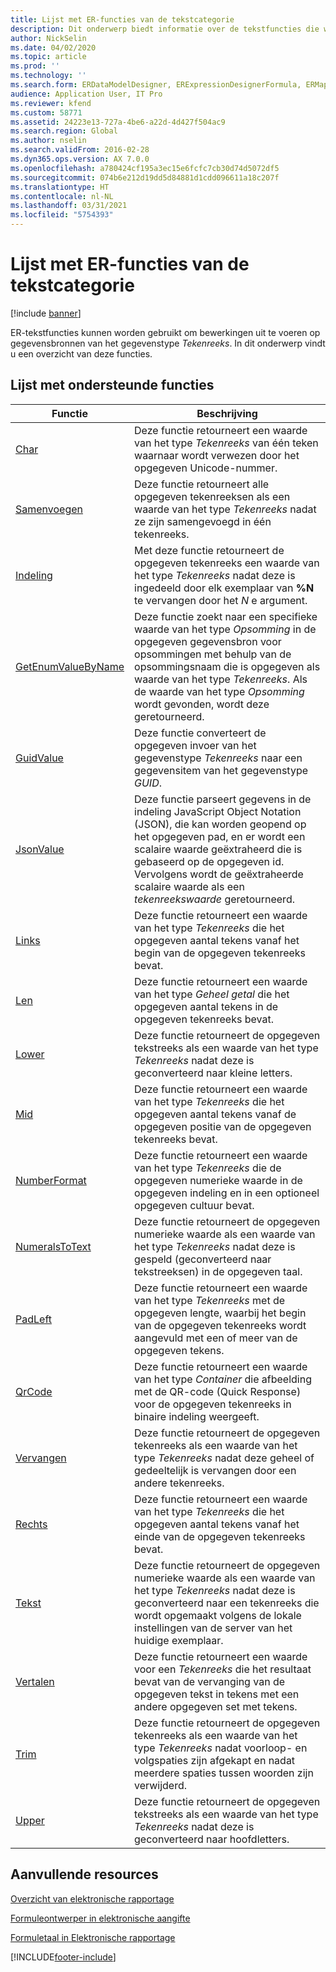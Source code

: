 ```yaml
---
title: Lijst met ER-functies van de tekstcategorie
description: Dit onderwerp biedt informatie over de tekstfuncties die worden ondersteund in ER (Elektronische rapportage).
author: NickSelin
ms.date: 04/02/2020
ms.topic: article
ms.prod: ''
ms.technology: ''
ms.search.form: ERDataModelDesigner, ERExpressionDesignerFormula, ERMappedFormatDesigner, ERModelMappingDesigner
audience: Application User, IT Pro
ms.reviewer: kfend
ms.custom: 58771
ms.assetid: 24223e13-727a-4be6-a22d-4d427f504ac9
ms.search.region: Global
ms.author: nselin
ms.search.validFrom: 2016-02-28
ms.dyn365.ops.version: AX 7.0.0
ms.openlocfilehash: a780424cf195a3ec15e6fcfc7cb30d74d5072df5
ms.sourcegitcommit: 074b6e212d19dd5d84881d1cdd096611a18c207f
ms.translationtype: HT
ms.contentlocale: nl-NL
ms.lasthandoff: 03/31/2021
ms.locfileid: "5754393"
---
```

# <a name="list-of-er-functions-of-the-text-category"></a>Lijst met ER-functies van de tekstcategorie

[!include [banner](../includes/banner.md)]

ER-tekstfuncties kunnen worden gebruikt om bewerkingen uit te voeren op gegevensbronnen van het gegevenstype *Tekenreeks*. In dit onderwerp vindt u een overzicht van deze functies.

## <a name="list-of-supported-functions"></a>Lijst met ondersteunde functies

| Functie | Beschrijving |
|----------|-------------|
| [Char](er-functions-text-char.md) | Deze functie retourneert een waarde van het type *Tekenreeks* van één teken waarnaar wordt verwezen door het opgegeven Unicode-nummer. |
| [Samenvoegen](er-functions-text-concatenate.md) | Deze functie retourneert alle opgegeven tekenreeksen als een waarde van het type *Tekenreeks* nadat ze zijn samengevoegd in één tekenreeks. |
| [Indeling](er-functions-text-format.md) | Met deze functie retourneert de opgegeven tekenreeks een waarde van het type *Tekenreeks* nadat deze is ingedeeld door elk exemplaar van **%N** te vervangen door het *N* e argument. |
| [GetEnumValueByName](er-functions-text-getenumvaluebyname.md) | Deze functie zoekt naar een specifieke waarde van het type *Opsomming* in de opgegeven gegevensbron voor opsommingen met behulp van de opsommingsnaam die is opgegeven als waarde van het type *Tekenreeks*. Als de waarde van het type *Opsomming* wordt gevonden, wordt deze geretourneerd. |
| [GuidValue](er-functions-text-guidvalue.md) | Deze functie converteert de opgegeven invoer van het gegevenstype *Tekenreeks* naar een gegevensitem van het gegevenstype *GUID*. |
| [JsonValue](er-functions-text-jsonvalue.md) | Deze functie parseert gegevens in de indeling JavaScript Object Notation (JSON), die kan worden geopend op het opgegeven pad, en er wordt een scalaire waarde geëxtraheerd die is gebaseerd op de opgegeven id. Vervolgens wordt de geëxtraheerde scalaire waarde als een *tekenreekswaarde* geretourneerd. |
| [Links](er-functions-text-left.md) | Deze functie retourneert een waarde van het type *Tekenreeks* die het opgegeven aantal tekens vanaf het begin van de opgegeven tekenreeks bevat. |
| [Len](er-functions-text-len.md) | Deze functie retourneert een waarde van het type *Geheel getal* die het opgegeven aantal tekens in de opgegeven tekenreeks bevat. |
| [Lower](er-functions-text-lower.md) | Deze functie retourneert de opgegeven tekstreeks als een waarde van het type *Tekenreeks* nadat deze is geconverteerd naar kleine letters. |
| [Mid](er-functions-text-mid.md) | Deze functie retourneert een waarde van het type *Tekenreeks* die het opgegeven aantal tekens vanaf de opgegeven positie van de opgegeven tekenreeks bevat. |
| [NumberFormat](er-functions-text-numberformat.md) | Deze functie retourneert een waarde van het type *Tekenreeks* die de opgegeven numerieke waarde in de opgegeven indeling en in een optioneel opgegeven cultuur bevat. |
| [NumeralsToText](er-functions-text-numeralstotext.md) | Deze functie retourneert de opgegeven numerieke waarde als een waarde van het type *Tekenreeks* nadat deze is gespeld (geconverteerd naar tekstreeksen) in de opgegeven taal. |
| [PadLeft](er-functions-text-padleft.md) | Deze functie retourneert een waarde van het type *Tekenreeks* met de opgegeven lengte, waarbij het begin van de opgegeven tekenreeks wordt aangevuld met een of meer van de opgegeven tekens. |
| [QrCode](er-functions-text-qrcode.md) | Deze functie retourneert een waarde van het type *Container* die afbeelding met de QR-code (Quick Response) voor de opgegeven tekenreeks in binaire indeling weergeeft. |
| [Vervangen](er-functions-text-replace.md) | Deze functie retourneert de opgegeven tekenreeks als een waarde van het type *Tekenreeks* nadat deze geheel of gedeeltelijk is vervangen door een andere tekenreeks. |
| [Rechts](er-functions-text-right.md) | Deze functie retourneert een waarde van het type *Tekenreeks* die het opgegeven aantal tekens vanaf het einde van de opgegeven tekenreeks bevat. |
| [Tekst](er-functions-text-text.md) | Deze functie retourneert de opgegeven numerieke waarde als een waarde van het type *Tekenreeks* nadat deze is geconverteerd naar een tekenreeks die wordt opgemaakt volgens de lokale instellingen van de server van het huidige exemplaar. |
| [Vertalen](er-functions-text-translate.md) | Deze functie retourneert een waarde voor een *Tekenreeks* die het resultaat bevat van de vervanging van de opgegeven tekst in tekens met een andere opgegeven set met tekens. |
| [Trim](er-functions-text-trim.md) | Deze functie retourneert de opgegeven tekenreeks als een waarde van het type *Tekenreeks* nadat voorloop- en volgspaties zijn afgekapt en nadat meerdere spaties tussen woorden zijn verwijderd. |
| [Upper](er-functions-text-upper.md) | Deze functie retourneert de opgegeven tekstreeks als een waarde van het type *Tekenreeks* nadat deze is geconverteerd naar hoofdletters. |

## <a name="additional-resources"></a>Aanvullende resources

[Overzicht van elektronische rapportage](general-electronic-reporting.md)

[Formuleontwerper in elektronische aangifte](general-electronic-reporting-formula-designer.md)

[Formuletaal in Elektronische rapportage](er-formula-language.md)


[!INCLUDE[footer-include](../../../includes/footer-banner.md)]